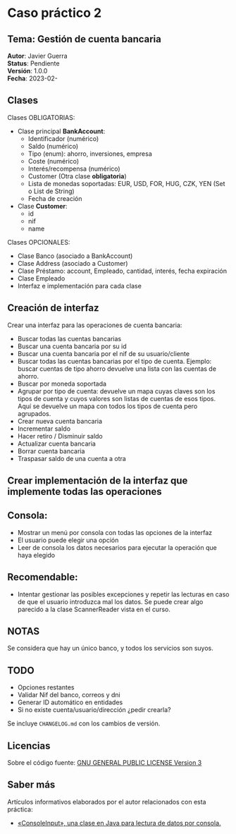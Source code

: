 Caso práctico 2
===============

Tema: Gestión de cuenta bancaria
--------------------------------

__Autor__: Javier Guerra  
__Status__: Pendiente  
__Versión__: 1.0.0  
__Fecha__: 2023-02-

## Clases

Clases OBLIGATORIAS:
* Clase principal **BankAccount**:
    * Identificador (numérico)
    * Saldo (numérico)
    * Tipo (enum): ahorro, inversiones, empresa
    * Coste (numérico)
    * Interés/recompensa (numérico)
    * Customer (Otra clase **obligatoria**)
    * Lista de monedas soportadas: EUR, USD, FOR, HUG, CZK, YEN (Set o List de String)
    * Fecha de creación
* Clase **Customer**:
    * id
    * nif
    * name

Clases OPCIONALES:
* Clase Banco (asociado a BankAccount)
* Clase Address (asociado a Customer)
* Clase Préstamo: account, Empleado, cantidad, interés, fecha expiración
* Clase Empleado
* Interfaz e implementación para cada clase

## Creación de interfaz

Crear una interfaz para las operaciones de cuenta bancaria:
* Buscar todas las cuentas bancarias
* Buscar una cuenta bancaria por su id
* Buscar una cuenta bancaria por el nif de su usuario/cliente
* Buscar todas las cuentas bancarias por el tipo de cuenta. Ejemplo: buscar cuentas de tipo ahorro devuelve una lista con las cuentas de ahorro.
* Buscar por moneda soportada
* Agrupar por tipo de cuenta: devuelve un mapa cuyas claves son los tipos de cuenta y cuyos valores son listas de cuentas de esos tipos. Aquí se devuelve un mapa con todos los tipos de cuenta pero agrupados.
* Crear nueva cuenta bancaria
* Incrementar saldo
* Hacer retiro / Disminuir saldo
* Actualizar cuenta bancaria
* Borrar cuenta bancaria
* Traspasar saldo de una cuenta a otra

## Crear implementación de la interfaz que implemente todas las operaciones

## Consola:
* Mostrar un menú por consola con todas las opciones de la interfaz
* El usuario puede elegir una opción
* Leer de consola los datos necesarios para ejecutar la operación que haya elegido

## Recomendable:
* Intentar gestionar las posibles excepciones y repetir las lecturas en caso de que el usuario introduzca mal los datos. Se puede crear algo parecido a la clase ScannerReader vista en el curso.


## NOTAS

Se considera que hay un único banco, y todos los servicios son suyos.

## TODO
- Opciones restantes
- Validar Nif del banco, correos y dni
- Generar ID automático en entidades
- Si no existe cuenta/usuario/dirección ¿pedir crearla?

Se incluye `CHANGELOG.md` con los cambios de versión.

## Licencias

Sobre el código fuente: [GNU GENERAL PUBLIC LICENSE Version 3](LICENSE)

## Saber más

Artículos informativos elaborados por el autor relacionados con esta práctica:

- [«ConsoleInput», una clase en Java para lectura de datos por consola.](https://javguerra.github.io/2023-01-31-clase-scanner-java/) 
